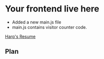 # Your frontend live here

- Added a new main.js file 
- main.js contains visitor counter code. 

[Harp's Resume]()

## Plan


